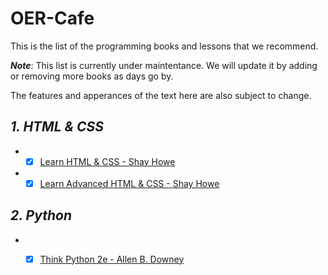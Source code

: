 # OER-Cafe
This is the list of the programming books and lessons that we recommend.

***Note***: This list is currently under maintentance. We will update it by adding or removing more books as days go by.

The features and apperances of the text here are also subject to change.

## ***1. HTML & CSS***

+ - [x]  [Learn HTML & CSS - Shay Howe](https://learn.shayhowe.com/)
+  - [x] [Learn Advanced HTML & CSS - Shay Howe](https://learn.shayhowe.com/advanced-html-css/)

## ***2. Python***

+ - [x]   [Think Python 2e - Allen B. Downey](https://greenteapress.com/wp/think-python-2e/)

